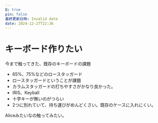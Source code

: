```yaml
---
Q: true
pin: false
最終更新日時: Invalid date
date: 2024-12-27T22:36
---
```

# キーボード作りたい

今まで触ってきた、既存のキーボードの課題

- 65%、75%などのロースタッガード  
- ロースタッガードということが課題  
- カラムスタッガードの打ちやすさがかなり良かった。  
- IRIS、Keyball  
- 十字キーが無いのがつらい  
- 2つに別れていて、持ち運びがめんどくさい。既存のケースに入れにくい。  

Aliceみたいなの触ってみたい。